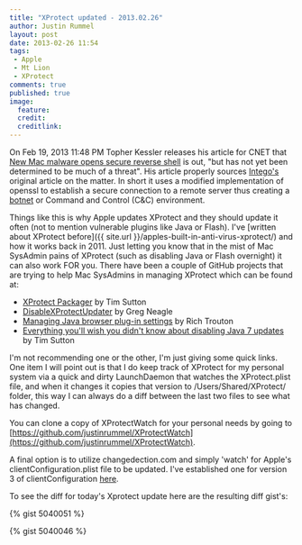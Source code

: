 ```yaml
---
title: "XProtect updated - 2013.02.26"
author: Justin Rummel
layout: post
date: 2013-02-26 11:54
tags:
 - Apple
 - Mt Lion
 - XProtect
comments: true
published: true
image:
  feature:
  credit:
  creditlink:
---
```

On Feb 19, 2013 11:48 PM Topher Kessler releases his article for CNET that [New Mac malware opens secure reverse shell][8301-13727_7-57570100-263] is out, "but has not yet been determined to be much of a threat".  His article properly sources [Intego's][intego] original article on the matter. In short it uses a modified implementation of openssl to establish a secure connection to a remote server thus creating a [botnet][botnet] or Command and Control (C&C) environment.

Things like this is why Apple updates XProtect and they should update it often (not to mention vulnerable plugins like Java or Flash).  I've [written about XProtect before]({{ site.url }}/apples-built-in-anti-virus-xprotect/) and how it works back in 2011.  Just letting you know that in the mist of Mac SysAdmin pains of XProtect (such as disabling Java or Flash overnight) it can also work FOR you.  There have been a couple of GitHub projects that are trying to help Mac SysAdmins in managing XProtect which can be found at:

*	[XProtect Packager][timsutton] by Tim Sutton
*	[DisableXProtectUpdater][DisableXProtectUpdater] by Greg Neagle
*	[Managing Java browser plug-in settings][rtrouton] by Rich Trouton
*	[Everything you'll wish you didn't know about disabling Java 7 updates][macops] by Tim Sutton

I'm not recommending one or the other, I'm just giving some quick links.  One item I will point out is that I do keep track of XProtect for my personal system via a quick and dirty LaunchDaemon that watches the XProtect.plist file, and when it changes it copies that version to /Users/Shared/XProtect/ folder, this way I can always do a diff between the last two files to see what has changed.

You can clone a copy of XProtectWatch for your personal needs by going to [https://github.com/justinrummel/XProtectWatch](https://github.com/justinrummel/XProtectWatch).

A final option is to utilize changedection.com and simply 'watch' for Apple's clientConfiguration.plist file to be updated.  I've established one for version 3 of clientConfiguration [here][clientconfiguration3_log].

To see the diff for today's Xprotect update here are the resulting diff gist's:

{% gist 5040051 %}

{% gist 5040046 %}

[8301-13727_7-57570100-263]: http://reviews.cnet.com/8301-13727_7-57570100-263/new-mac-malware-opens-secure-reverse-shell
[intego]: http://www.intego.com/mac-security-blog/pint-sized-backdoor-for-os-x-discovered/
[botnet]: http://en.wikipedia.org/wiki/Botnet
[timsutton]: https://github.com/timsutton/XProtectPackager
[DisableXProtectUpdater]: http://managingosx.wordpress.com/2013/01/31/disabled-java-plugins-xprotect-updater/
[rtrouton]: http://derflounder.wordpress.com/2013/02/24/managing-java-browser-plug-in-settings-for-apples-xprotect-malware-protection/
[macops]: http://macops.ca/everything-youll-wish-you-didnt-know-about-disabling-java-7-updates/
[clientconfiguration3_log]: https://www.changedetection.com/log/apple/configuration/clientconfiguration3_log.html
